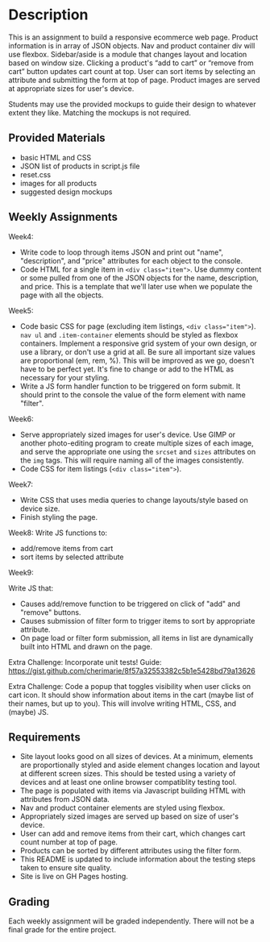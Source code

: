 # Description

This is an assignment to build a responsive ecommerce web page. Product information is in array of JSON objects. Nav and product container div will use flexbox. Sidebar/aside is a module that changes layout and location based on window size. Clicking a product's “add to cart” or “remove from cart” button updates cart count at top. User can sort items by selecting an attribute and submitting the form at top of page. Product images are served at appropriate sizes for user's device.

Students may use the provided mockups to guide their design to whatever extent they like. Matching the mockups is not required.

## Provided Materials

  - basic HTML and CSS
  - JSON list of products in script.js file
  - reset.css
  - images for all products
  - suggested design mockups

## Weekly Assignments

Week4:

  - Write code to loop through items JSON and print out "name", "description", and "price" attributes for each object to the console.
  - Code HTML for a single item in `<div class="item">`. Use dummy content or some pulled from one of the JSON objects for the name, description, and price. This is a template that we'll later use when we populate the page with all the objects.

Week5:

  - Code basic CSS for page (excluding item listings, `<div class="item">`). `nav ul` and `.item-container` elements should be styled as flexbox containers. Implement a responsive grid system of your own design, or use a library, or don't use a grid at all. Be sure all important size values are proportional (em, rem, %). This will be improved as we go, doesn't have to be perfect yet. It's fine to change or add to the HTML as necessary for your styling.
  - Write a JS form handler function to be triggered on form submit. It should print to the console the value of the form element with name "filter".

Week6:

  - Serve appropriately sized images for user's device. Use GIMP or another photo-editing program to create multiple sizes of each image, and serve the appropriate one using the `srcset` and `sizes` attributes on the `img` tags. This will require naming all of the images consistently.
  - Code CSS for item listings (`<div class="item">`).

Week7:

  - Write CSS that uses media queries to change layouts/style based on device size.
  - Finish styling the page.

Week8:
  Write JS functions to:

  - add/remove items from cart
  - sort items by selected attribute

Week9:

  Write JS that:
  - Causes add/remove function to be triggered on click of "add" and "remove" buttons.
  - Causes submission of filter form to trigger items to sort by appropriate attribute.
  - On page load or filter form submission, all items in list are dynamically built into HTML and drawn on the page.

Extra Challenge: Incorporate unit tests! Guide: https://gist.github.com/cherimarie/8f57a32553382c5b1e5428bd79a13626

Extra Challenge: Code a popup that toggles visibility when user clicks on cart icon. It should show information about items in the cart (maybe list of their names, but up to you). This will involve writing HTML, CSS, and (maybe) JS.

## Requirements

  - Site layout looks good on all sizes of devices. At a minimum, elements are proportionally styled and aside element changes location and layout at different screen sizes. This should be tested using a variety of devices and at least one online browser compatiblity testing tool.
  - The page is populated with items via Javascript building HTML with attributes from JSON data.
  - Nav and product container elements are styled using flexbox.
  - Appropriately sized images are served up based on size of user's device.
  - User can add and remove items from their cart, which changes cart count number at top of page.
  - Products can be sorted by different attributes using the filter form.
  - This README is updated to include information about the testing steps taken to ensure site quality.
  - Site is live on GH Pages hosting.

## Grading
Each weekly assignment will be graded independently. There will not be a final grade for the entire project.
